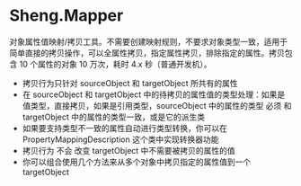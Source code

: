 # Sheng.Mapper

对象属性值映射/拷贝工具。不需要创建映射规则，不要求对象类型一致，适用于简单直接的拷贝操作，可以全属性拷贝，指定属性拷贝，排除指定的属性。拷贝包含 10 个属性的对象 10 万次，耗时 4.x 秒（普通开发机）。

+ 拷贝行为只针对 sourceObject 和 targetObject 所共有的属性
+ 在 sourceObject 和 targetObject 中的待拷贝的属性值的类型处理：如果是值类型，直接拷贝，如果是引用类型，sourceObject 中的属性的类型 必须 和 targetObject 中的属性的类型一致，或是它的派生类
+ 如果要支持类型不一致的属性自动进行类型转换，你可以在 PropertyMappingDescription 这个类中实现转换器功能
+ 拷贝行为 不会 改变 targetObject 中不需要被拷贝的属性的值
+ 你可以组合使用几个方法来从多个对象中拷贝指定的属性值到一个 targetObject
